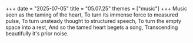 +++
date = "2025-07-05"
title = "05.07.25"
themes = ["music"]
+++
Music seen as the taming of the heart,
To turn its immense force to measured pulse,
To turn unsteady thought to structured speech,
To turn the empty space into a rest,
And so the tamed heart begets a song,
Transcending beautifully it's prior noise.
